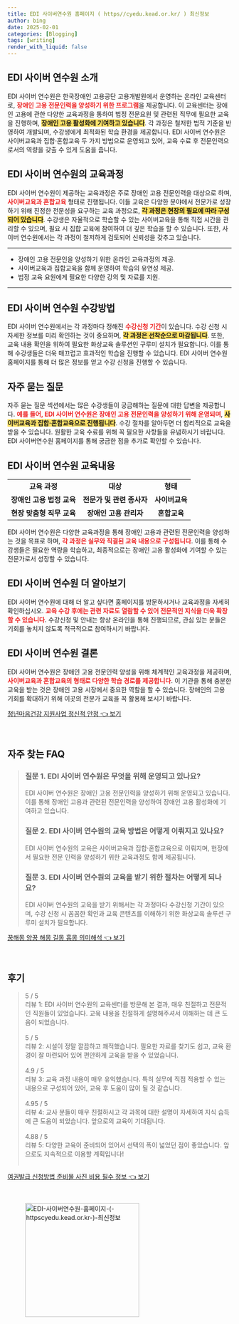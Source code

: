 ```yaml
---
title: EDI 사이버연수원 홈페이지 ( https//cyedu.kead.or.kr/ ) 최신정보
author: bing
date: 2025-02-01
categories: [Blogging]
tags: [writing]
render_with_liquid: false
---
```



<h2 id='소개'>EDI 사이버 연수원 소개</h2>

<p>EDI 사이버 연수원은 한국장애인 고용공단 고용개발원에서 운영하는 온라인 교육센터로, <b><span style="color: #ee2323;">장애인 고용 전문인력을 양성하기 위한 프로그램</span></b>을 제공합니다. 이 교육센터는 장애인 고용에 관한 다양한 교육과정을 통하여 법정 전문요원 및 관련된 직무에 필요한 교육을 진행하며, <b><span style="background-color: #ffe066;">장애인 고용 활성화에 기여하고 있습니다</span></b>. 각 과정은 철저한 법적 기준을 반영하여 개발되며, 수강생에게 최적화된 학습 환경을 제공합니다. EDI 사이버 연수원은 사이버교육과 집합·혼합교육 두 가지 방법으로 운영되고 있어, 교육 수료 후 전문인력으로서의 역량을 갖출 수 있게 도움을 줍니다.</p>

<h2 id='교육과정'>EDI 사이버 연수원의 교육과정</h2>

<p>EDI 사이버 연수원이 제공하는 교육과정은 주로 장애인 고용 전문인력을 대상으로 하며, <b><span style="color: #ee2323;">사이버교육과 혼합교육</span></b> 형태로 진행됩니다. 이들 교육은 다양한 분야에서 전문가로 성장하기 위해 진정한 전문성을 요구하는 교육 과정으로, <b><span style="background-color: #ffe066;">각 과정은 현장의 필요에 따라 구성되어 있습니다</span></b>. 수강생은 자율적으로 학습할 수 있는 사이버교육을 통해 직접 시간을 관리할 수 있으며, 필요 시 집합 교육에 참여하여 더 깊은 학습을 할 수 있습니다. 또한, 사이버 연수원에서는 각 과정이 철저하게 검토되어 신뢰성을 갖추고 있습니다.</p>

<hr />

<ul>
    <li>장애인 고용 전문인을 양성하기 위한 온라인 교육과정의 제공.</li>
    <li>사이버교육과 집합교육을 함께 운영하여 학습의 유연성 제공.</li>
    <li>법정 교육 요원에게 필요한 다양한 강의 및 자료를 지원.</li>
</ul>

<hr />

<h2 id='수강방법'>EDI 사이버 연수원 수강방법</h2>

<p>EDI 사이버 연수원에서는 각 과정마다 정해진 <b><span style="color: #ee2323;">수강신청 기간</span></b>이 있습니다. 수강 신청 시 자세한 정보를 미리 확인하는 것이 중요하며, <b><span style="background-color: #ffe066;">각 과정은 선착순으로 마감됩니다</span></b>. 또한, 교육 내용 확인을 위하여 필요한 화상교육 솔루션인 구루미 설치가 필요합니다. 이를 통해 수강생들은 더욱 매끄럽고 효과적인 학습을 진행할 수 있습니다. EDI 사이버 연수원 홈페이지를 통해 더 많은 정보를 얻고 수강 신청을 진행할 수 있습니다.</p>

<h2 id='FAQ'>자주 묻는 질문</h2>

<p>자주 묻는 질문 섹션에서는 많은 수강생들이 궁금해하는 질문에 대한 답변을 제공합니다. <b><span style="color: #ee2323;">예를 들어, EDI 사이버 연수원은 장애인 고용 전문인력을 양성하기 위해 운영되며</span></b>, <b><span style="background-color: #ffe066;">사이버교육과 집합·혼합교육으로 진행됩니다</span></b>. 수강 절차를 알아두면 더 합리적으로 교육을 받을 수 있습니다. 원활한 교육 수료를 위해 꼭 필요한 사항들을 유념하시기 바랍니다. EDI 사이버연수원 홈페이지를 통해 궁금한 점을 추가로 확인할 수 있습니다.</p>

<h2 id='과정내용'>EDI 사이버 연수원 교육내용</h2>

<table>
    <tr>
        <td style="text-align: center; height: 17px;"><b>교육 과정</b></td>
        <td style="text-align: center; height: 17px;"><b>대상</b></td>
        <td style="text-align: center; height: 17px;"><b>형태</b></td>
    </tr>
    <tr>
        <td style="text-align: center; height: 17px;"><b>장애인 고용 법정 교육</b></td>
        <td style="text-align: center; height: 17px;"><b>전문가 및 관련 종사자</b></td>
        <td style="text-align: center; height: 17px;"><b>사이버교육</b></td>
    </tr>
    <tr>
        <td style="text-align: center; height: 17px;"><b>현장 맞춤형 직무 교육</b></td>
        <td style="text-align: center; height: 17px;"><b>장애인 고용 관리자</b></td>
        <td style="text-align: center; height: 17px;"><b>혼합교육</b></td>
    </tr>
</table>

<p>EDI 사이버 연수원은 다양한 교육과정을 통해 장애인 고용과 관련된 전문인력을 양성하는 것을 목표로 하며, <b><span style="color: #ee2323;">각 과정은 실무와 직결된 교육 내용으로 구성됩니다</span></b>. 이를 통해 수강생들은 필요한 역량을 학습하고, 최종적으로는 장애인 고용 활성화에 기여할 수 있는 전문가로서 성장할 수 있습니다.</p>

<h2 id='더 알아보기'>EDI 사이버 연수원 더 알아보기</h2>

<p>EDI 사이버 연수원에 대해 더 알고 싶다면 홈페이지를 방문하시거나 교육과정을 자세히 확인하십시오. <b><span style="color: #ee2323;"> 교육 수강 후에는 관련 자료도 열람할 수 있어 전문적인 지식을 더욱 확장할 수 있습니다</span></b>. 수강신청 및 안내는 항상 온라인을 통해 진행되므로, 관심 있는 분들은 기회를 놓치지 않도록 적극적으로 참여하시기 바랍니다.</p>

<h2 id='결론'>EDI 사이버 연수원 결론</h2>

<p>EDI 사이버 연수원은 장애인 고용 전문인력 양성을 위해 체계적인 교육과정을 제공하며, <b><span style="color: #ee2323;">사이버교육과 혼합교육의 형태로 다양한 학습 경로를 제공합니다</span></b>. 이 기관을 통해 충분한 교육을 받는 것은 장애인 고용 시장에서 중요한 역할을 할 수 있습니다. 장애인의 고용 기회를 확대하기 위해 이곳의 전문가 교육을 꼭 활용해 보시기 바랍니다.</p>


<p><a class="click-button" title="청년마음건강 지원사업 정신적 안정" href="https://aptwhite.github.io/posts/%EC%B2%AD%EB%85%84%EB%A7%88%EC%9D%8C%EA%B1%B4%EA%B0%95-%EC%A7%80%EC%9B%90%EC%82%AC%EC%97%85-%EC%A0%95%EC%8B%A0%EC%A0%81-%EC%95%88%EC%A0%95/" rel="dofollow">청년마음건강 지원사업 정신적 안정 👈 보기</a></p><br>
<h2 id='자주_찾는_FAQ'>자주 찾는 FAQ</h2>
<div itemscope="" itemtype="https://schema.org/FAQPage"> 
<blockquote> 
<div itemscope="" itemprop="mainEntity" itemtype="https://schema.org/Question"> 
<h3 itemprop="name">질문 1. EDI 사이버 연수원은 무엇을 위해 운영되고 있나요?</h3> 
<div itemscope="" itemprop="acceptedAnswer" itemtype="https://schema.org/Answer"> 
<span itemprop="text"> 
<p>EDI 사이버 연수원은 장애인 고용 전문인력을 양성하기 위해 운영되고 있습니다. 이를 통해 장애인 고용과 관련된 전문인력을 양성하여 장애인 고용 활성화에 기여하고 있습니다.</p> 
</span> 
</div> 
</div> 
<div itemscope="" itemprop="mainEntity" itemtype="https://schema.org/Question"> 
<h3 itemprop="name">질문 2. EDI 사이버 연수원의 교육 방법은 어떻게 이뤄지고 있나요?</h3> 
<div itemscope="" itemprop="acceptedAnswer" itemtype="https://schema.org/Answer"> 
<span itemprop="text"> 
<p>EDI 사이버 연수원의 교육은 사이버교육과 집합·혼합교육으로 이뤄지며, 현장에서 필요한 전문 인력을 양성하기 위한 교육과정도 함께 제공됩니다.</p> 
</span> 
</div> 
</div> 
<div itemscope="" itemprop="mainEntity" itemtype="https://schema.org/Question"> 
<h3 itemprop="name">질문 3. EDI 사이버 연수원의 교육을 받기 위한 절차는 어떻게 되나요?</h3> 
<div itemscope="" itemprop="acceptedAnswer" itemtype="https://schema.org/Answer"> 
<span itemprop="text"> 
<p>EDI 사이버 연수원의 교육을 받기 위해서는 각 과정마다 수강신청 기간이 있으며, 수강 신청 시 꼼꼼한 확인과 교육 콘텐츠를 이해하기 위한 화상교육 솔루션 구루미 설치가 필요합니다.</p> 
</span> 
</div> 
</div> 
</blockquote> 
</div>
<p><a class="click-button" title="꿈해몽 양꿈 해몽 길몽 흉몽 의미해석" href="https://aptwhite.github.io/posts/%EA%BF%88%ED%95%B4%EB%AA%BD-%EC%96%91%EA%BF%88-%ED%95%B4%EB%AA%BD-%EA%B8%B8%EB%AA%BD-%ED%9D%89%EB%AA%BD-%EC%9D%98%EB%AF%B8%ED%95%B4%EC%84%9D/" rel="dofollow">꿈해몽 양꿈 해몽 길몽 흉몽 의미해석 👈 보기</a></p><br>
<h2 id='후기'>후기</h2>
<div itemscope itemtype="https://schema.org/Product">
  <blockquote>
  <div itemprop="review" itemscope itemtype="https://schema.org/Review">
      <div itemprop="reviewRating" itemscope itemtype="https://schema.org/Rating"> <span itemprop="ratingValue">5</span> / <span itemprop="bestRating">5</span> </div>
      <span itemprop="reviewBody">리뷰 1: EDI 사이버 연수원의 교육센터를 방문해 본 결과, 매우 친절하고 전문적인 직원들이 있었습니다. 교육 내용을 친절하게 설명해주셔서 이해하는 데 큰 도움이 되었습니다.</span>
  </div>
  <br>
  <div itemprop="review" itemscope itemtype="https://schema.org/Review">
      <div itemprop="reviewRating" itemscope itemtype="https://schema.org/Rating"> <span itemprop="ratingValue">5</span> / <span itemprop="bestRating">5</span> </div>
      <span itemprop="reviewBody">리뷰 2: 시설이 정말 깔끔하고 쾌적했습니다. 필요한 자료를 찾기도 쉽고, 교육 환경이 잘 마련되어 있어 편안하게 교육을 받을 수 있었습니다.</span>
  </div>
  <br>
  <div itemprop="review" itemscope itemtype="https://schema.org/Review">
      <div itemprop="reviewRating" itemscope itemtype="https://schema.org/Rating"> <span itemprop="ratingValue">4.9</span> / <span itemprop="bestRating">5</span> </div>
      <span itemprop="reviewBody">리뷰 3: 교육 과정 내용이 매우 유익했습니다. 특히 실무에 직접 적용할 수 있는 내용으로 구성되어 있어, 교육 후 도움이 많이 될 것 같습니다.</span>
  </div>
  <br>
  <div itemprop="review" itemscope itemtype="https://schema.org/Review">
      <div itemprop="reviewRating" itemscope itemtype="https://schema.org/Rating"> <span itemprop="ratingValue">4.95</span> / <span itemprop="bestRating">5</span> </div>
      <span itemprop="reviewBody">리뷰 4: 교사 분들이 매우 친절하시고 각 과목에 대한 설명이 자세하여 지식 습득에 큰 도움이 되었습니다. 앞으로의 교육이 기대됩니다.</span>
  </div>
  <br>
  <div itemprop="review" itemscope itemtype="https://schema.org/Review">
      <div itemprop="reviewRating" itemscope itemtype="https://schema.org/Rating"> <span itemprop="ratingValue">4.88</span> / <span itemprop="bestRating">5</span> </div>
      <span itemprop="reviewBody">리뷰 5: 다양한 교육이 준비되어 있어서 선택의 폭이 넓었던 점이 좋았습니다. 앞으로도 지속적으로 이용할 계획입니다!</span>
  </div>
  <br>
  </blockquote>
</div>
<p><a class="click-button" title="여권발급 신청방법 준비물 사진 비용 필수 정보" href="https://aptwhite.github.io/posts/%EC%97%AC%EA%B6%8C%EB%B0%9C%EA%B8%89-%EC%8B%A0%EC%B2%AD%EB%B0%A9%EB%B2%95-%EC%A4%80%EB%B9%84%EB%AC%BC-%EC%82%AC%EC%A7%84-%EB%B9%84%EC%9A%A9-%ED%95%84%EC%88%98-%EC%A0%95%EB%B3%B4/" rel="dofollow">여권발급 신청방법 준비물 사진 비용 필수 정보 👈 보기</a></p><br>
<figure class="image"><img src="https://aptwhite.github.io/assets/img/thumbnail/EDI-사이버연수원-홈페이지-(-httpscyedu.kead.or.kr-)-최신정보.webp" alt="EDI-사이버연수원-홈페이지-(-httpscyedu.kead.or.kr-)-최신정보" width="256" height="256"></figure>